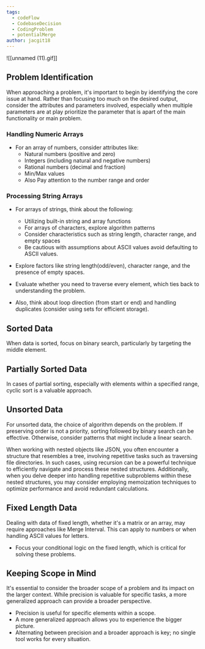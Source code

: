 ```yaml
---
tags:
  - codeFlow
  - CodebaseDecision
  - CodingProblem
  - potentialMerge
author: jacgit18
---
```

![[unnamed (11).gif]]
## Problem Identification

When approaching a problem, it's important to begin by identifying the core issue at hand. Rather than focusing too much on the desired output, consider the attributes and parameters involved, especially when multiple parameters are at play prioritize the parameter that is apart of the main functionality or main problem.

### Handling Numeric Arrays

- For an array of numbers, consider attributes like:
  - Natural numbers (positive and zero)
  - Integers (including natural and negative numbers)
  - Rational numbers (decimal and fraction)
  - Min/Max values
  - Also Pay attention to the number range and order

### Processing String Arrays

- For arrays of strings, think about the following:
  - Utilizing built-in string and array functions
  - For arrays of characters, explore algorithm patterns
  - Consider characteristics such as string length, character range, and empty spaces
  - Be cautious with assumptions about ASCII values avoid defaulting to ASCII values.
  
- Explore factors like string length(odd/even), character range, and the presence of empty spaces.
- Evaluate whether you need to traverse every element, which ties back to understanding the problem.
- Also, think about loop direction (from start or end) and handling duplicates (consider using sets for efficient storage).

## Sorted Data

When data is sorted, focus on binary search, particularly by targeting the middle element.

## Partially Sorted Data

In cases of partial sorting, especially with elements within a specified range, cyclic sort is a valuable approach.

## Unsorted Data

For unsorted data, the choice of algorithm depends on the problem. If preserving order is not a priority, sorting followed by binary search can be effective. Otherwise, consider patterns that might include a linear search.

When working with nested objects like JSON, you often encounter a structure that resembles a tree, involving repetitive tasks such as traversing file directories. In such cases, using recursion can be a powerful technique to efficiently navigate and process these nested structures. Additionally, when you delve deeper into handling repetitive subproblems within these nested structures, you may consider employing memoization techniques to optimize performance and avoid redundant calculations.

## Fixed Length Data

Dealing with data of fixed length, whether it's a matrix or an array, may require approaches like Merge Interval. This can apply to numbers or when handling ASCII values for letters.

- Focus your conditional logic on the fixed length, which is critical for solving these problems.

## Keeping Scope in Mind

It's essential to consider the broader scope of a problem and its impact on the larger context. While precision is valuable for specific tasks, a more generalized approach can provide a broader perspective.

- Precision is useful for specific elements within a scope.
- A more generalized approach allows you to experience the bigger picture.
- Alternating between precision and a broader approach is key; no single tool works for every situation.
